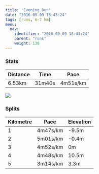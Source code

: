 ```yaml
---
title: "Evening Run"
date: "2016-09-09 18:43:24"
tags: [runs, 6-7 km]
menu:
  nav:
    identifier: "2016-09-09 18:43:24"
    parent: "runs"
    weight: 130
---
```


### Stats

| Distance | Time | Pace |
|----------|------|------|
|6.53km|31m40s|4m51s/km|

<img src='https://maps.googleapis.com/maps/api/staticmap?maptype=roadmap&path=enc:wfkeI~ztL~AnTeB`^Ype@rBx@oAtA^lEhF`UdInPdDbTjE|FfEZ~N|ZvKlo@{G{b@{GaUaK{PaE_@qCqDoC}H_@cK}L}QmEgZlAyCaBm@r@aSw@qQbBya@mE{V&key=AIzaSyAfqMeaZ1CCJFGP5cWud__oZnT_Pybg-1M&size=800x800&markers=color:yellow|label:S|53.47452,-2.24192&markers=color:green|label:F|53.47534999999999,-2.2409199999999996'>

### Splits

| Kilometre | Pace | Elevation |
|------|------|-----------|
|1|4m47s/km|-9.5m|
|2|5m01s/km|-0.4m|
|3|4m52s/km|0m|
|4|4m48s/km|10.5m|
|5|3m14s/km|3.3m|
